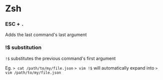 # Zsh


### ESC + `.`
Adds the last command's last argument

### !$ substitution
`!$` substitutes the previous command's first argument

Eg. 
`> cat /path/to/my/file.json`
`> vim !$` 
will automatically expand into
`> vim /path/to/my/file.json`

